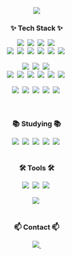 <div align="center">
  <img src="https://capsule-render.vercel.app/api?type=soft&color=857770&height=300&section=header&text=HWT%20GitHub%20Page&fontSize=90&fontColor=f3eae8" />
</div>

<!--내용 부분-->
<h3 align="center">✨ Tech Stack ✨</h3>
<div align="center">
  <img src="https://img.shields.io/badge/html5-E34F26.svg?style=for-the-badge&logo=html5&logoColor=white" />&nbsp
  <img src="https://img.shields.io/badge/CSS3-1572B6.svg?style=for-the-badge&logo=CSS3&logoColor=white" />&nbsp
  <img src="https://img.shields.io/badge/javascript-F7DF1E.svg?style=for-the-badge&logo=javascript&logoColor=20232a" />&nbsp
  <img src="https://img.shields.io/badge/typescript-007ACC.svg?style=for-the-badge&logo=typescript&logoColor=white" />&nbsp
</div>


<div align='center'>
  <img src="https://img.shields.io/badge/react-20232a.svg?style=for-the-badge&logo=react&logoColor=61DAFB" />&nbsp
  <img src="https://img.shields.io/badge/react-20232a.svg?style=for-the-badge&logo=Vue.js&logoColor=#4FC08D" />&nbsp
  <img src="https://img.shields.io/badge/Vite-646CFF.svg?style=for-the-badge&logo=Vite&logoColor=61DAFB" />&nbsp
  <img src="https://img.shields.io/badge/React%20Native-20232a.svg?style=for-the-badge&logo=React&logoColor=61DAFB" />&nbsp
  <img src="https://img.shields.io/badge/Next.js-000000.svg?style=for-the-badge&logo=Next.js&logoColor=61DAFB" />&nbsp
  <img src="https://img.shields.io/badge/Node.js-5FA04E.svg?style=for-the-badge&logo=Node.js&logoColor=61DAFB" />&nbsp
</div>

<br/>

<div align="center">
  <img src="https://img.shields.io/badge/CSS%20Modules-000000?style=for-the-badge&logo=CSS%Modules&logoColor=ffd35b" />&nbsp
  <img src="https://img.shields.io/badge/styled--components-DB7093?style=for-the-badge&logo=styled-components&logoColor=ffd35b" />&nbsp
  <img src="https://img.shields.io/badge/tailwindcss-1daabb.svg?style=for-the-badge&logo=tailwind-css&logoColor=white" />&nbsp
</div>

<div align='center'>
    <img src="https://img.shields.io/badge/State-20232a.svg?style=for-the-badge&logo=react&logoColor=61DAFB" />&nbsp
    <img src="https://img.shields.io/badge/Context%20API-20232a.svg?style=for-the-badge&logo=react&logoColor=61DAFB" />&nbsp
    <img src="https://img.shields.io/badge/Jotai-20232a.svg?style=for-the-badge&logo=react&logoColor=61DAFB" />&nbsp
    <img src="https://img.shields.io/badge/Zustand-20232a.svg?style=for-the-badge&logo=react&logoColor=61DAFB" />&nbsp
    <img src="https://img.shields.io/badge/Redux-764ABC.svg?style=for-the-badge&logo=Redux&logoColor=61DAFB" />&nbsp
    <img src="https://img.shields.io/badge/Recoil-3578E5.svg?style=for-the-badge&logo=Recoil&logoColor=61DAFB" />&nbsp
</div>

<br/>

<div align='center'>
    <img src="https://img.shields.io/badge/React%20Router-CA4245.svg?style=for-the-badge&logo=react%20Router&logoColor=61DAFB" />&nbsp
    <img src="https://img.shields.io/badge/React%20Query-FF4154.svg?style=for-the-badge&logo=react%20Query&logoColor=61DAFB" />&nbsp
    <img src="https://img.shields.io/badge/Testing%20Library-E33332.svg?style=for-the-badge&logo=Testing%20Library&logoColor=61DAFB" />&nbsp
    <img src="https://img.shields.io/badge/Vitest-6E9F18.svg?style=for-the-badge&logo=Vitest&logoColor=61DAFB" />&nbsp
    <img src="https://img.shields.io/badge/Jest-C21325.svg?style=for-the-badge&logo=Jest&logoColor=61DAFB" />&nbsp
</div>

<br>

<div align="center">
 
</div>

<br>

<h3 align="center">📚 Studying 📚</h3>
<div align="center">
  <img src="https://img.shields.io/badge/Python-3776AB?style=for-the-badge&logo=Python&logoColor=white" />&nbsp
  <img src="https://img.shields.io/badge/Django-092E20?style=for-the-badge&logo=Django&logoColor=white" />&nbsp
  <img src="https://img.shields.io/badge/Clean%20Code%20JS-F7DF1E?style=for-the-badge&logo=JavaScript&logoColor=white" />&nbsp
  <img src="https://img.shields.io/badge/Figma-F24E1E?style=for-the-badge&logo=Figma&logoColor=white" />&nbsp
  <img src="https://img.shields.io/badge/Vue.js-4FC08D?style=for-the-badge&logo=Vue.js&logoColor=white" />&nbsp
</div>

<br>

<h3 align="center">🛠 Tools 🛠</h3>
<div align="center">
  <img src="https://img.shields.io/badge/git-F05033.svg?style=for-the-badge&logo=git&logoColor=white" />&nbsp
  <img src="https://img.shields.io/badge/github-181717.svg?style=for-the-badge&logo=github&logoColor=white" />&nbsp
  <img src="https://img.shields.io/badge/Notion-F3F3F3.svg?style=for-the-badge&logo=notion&logoColor=black" />&nbsp
</div>

<br>

<div align="center">
  <img src="https://img.shields.io/badge/VSCode-2C2C32.svg?style=for-the-badge&logo=visual-studio-code&logoColor=22ABF3" />&nbsp
</div>

<br>

<h3 align="center">📫 Contact 📫</h3>
<div align="center">
  <a href="dnjsxoghd@naver.com">
    <img
      src="https://img.shields.io/badge/dnjsxoghd@naver.com-03C75A?style=for-the-badge&logo=Naver&logoColor=white"/>&nbsp
  </a>
</div>
